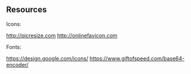 ## Resources

Icons:

http://picresize.com
http://onlinefavicon.com

Fonts:

https://design.google.com/icons/
https://www.giftofspeed.com/base64-encoder/